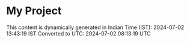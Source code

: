 # My Project

This content is dynamically generated in Indian Time (IST): 2024-07-02 13:43:19 IST
Converted to UTC: 2024-07-02 08:13:19 UTC
